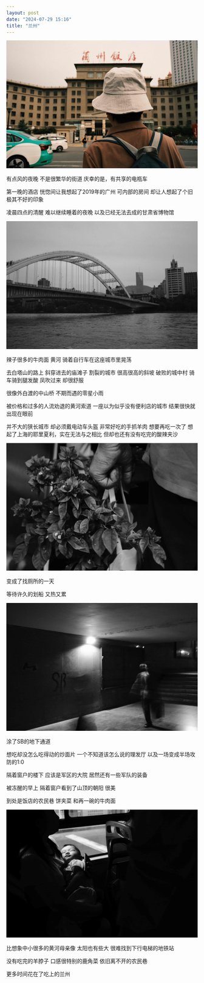 ```yaml
---
layout: post
date: "2024-07-29 15:16"
title: "兰州"
---
```


<img alt="lanzhou" src="/assets/posts/2024/lanzhou_1.jpg" class="post-image black"/>

有点风的夜晚
不是很繁华的街道
庆幸的是，有共享的电瓶车

第一晚的酒店
恍惚间让我想起了2019年的广州
可内部的房间
却让人想起了个旧
极其不好的印象

凌晨四点的清醒
难以继续睡着的夜晚
以及已经无法去成的甘肃省博物馆

<img alt="lanzhou" src="/assets/posts/2024/lanzhou_2.jpg" class="post-image black"/>

辣子很多的牛肉面
黄河
骑着自行车在这座城市里晃荡

去白塔山的路上
斜穿进去的庙滩子
割裂的城市
很高很高的斜坡
破败的城中村
骑车骑到腿发酸
凤吹过来
却很舒服


很像外白渡的中山桥
不期而遇的零星小雨

被价格和过多的人流劝退的黄河索道
一座以为似乎没有便利店的城市
结果很快就出现在眼前

并不大的狭长城市
却必须戴电动车头盔
非常好吃的手抓羊肉
想要再吃一次了
想起了上海的耶里夏利，实在无法与之相比
但却也还有没有吃完的酸辣夹沙

<img alt="lanzhou" src="/assets/posts/2024/lanzhou_3.jpg" class="post-image black"/>

变成了找厕所的一天

等待许久的划船
又热又累

<img alt="lanzhou" src="/assets/posts/2024/lanzhou_5.jpg" class="post-image black"/>

涂了SB的地下通道

想吃却没怎么吃得动的炒面片
一个不知道该怎么说的理发厅
以及一场变成半场攻防的1:0

隔着窗户的楼下
应该是军区的大院
居然还有一些军队的装备

被冻醒的早上
隔着窗户看到了山顶的朝阳
很美

到处是饭店的农民巷
饼夹菜
和再一碗的牛肉面

<img alt="lanzhou" src="/assets/posts/2024/lanzhou_4.jpg" class="post-image black"/>

比想象中小很多的黄河母亲像
太阳也有些大
很难找到下行电梯的地铁站

没有吃完的羊脖子
口感很特别的鹿角菜
依旧离不开的农民巷

更多时间花在了吃上的兰州